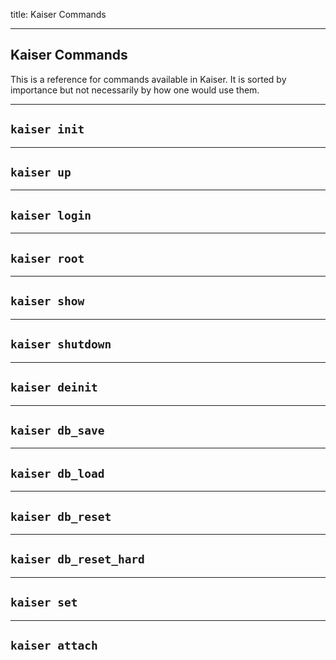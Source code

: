 title: Kaiser Commands

---

## Kaiser Commands

This is a reference for commands available in Kaiser. It is sorted by importance but not necessarily by how one would use them.

---

## `kaiser init`


---

## `kaiser up`


---

## `kaiser login`


---

## `kaiser root`


---

## `kaiser show`


---

## `kaiser shutdown`


---

## `kaiser deinit`


---

## `kaiser db_save`


---

## `kaiser db_load`


---

## `kaiser db_reset`


---

## `kaiser db_reset_hard`


---

## `kaiser set`



---

## `kaiser attach`


